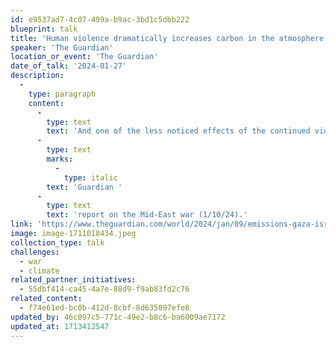 ```yaml
---
id: e9537ad7-4c07-499a-b9ac-3bd1c5dbb222
blueprint: talk
title: 'Human violence dramatically increases carbon in the atmosphere.'
speaker: 'The Guardian'
location_or_event: 'The Guardian'
date_of_talk: '2024-01-27'
description:
  -
    type: paragraph
    content:
      -
        type: text
        text: 'And one of the less noticed effects of the continued violence of the human species is to dramatically effect carbon release into the Earth’s atmosphere, as in this recent '
      -
        type: text
        marks:
          -
            type: italic
        text: 'Guardian '
      -
        type: text
        text: 'report on the Mid-East war (1/10/24).'
link: 'https://www.theguardian.com/world/2024/jan/09/emissions-gaza-israel-hamas-war-climate-change?CMP=oth_b-aplnews_d-1'
image: image-1711018434.jpeg
collection_type: talk
challenges:
  - war
  - climate
related_partner_initiatives:
  - 55dbf414-ca45-4a7e-88d9-f9ab83fd2c76
related_content:
  - f74e61ed-bc0b-412d-8cbf-8d635097efe8
updated_by: 46c097c5-771c-49e2-b8c6-ba6009ae7172
updated_at: 1713412547
---
```

